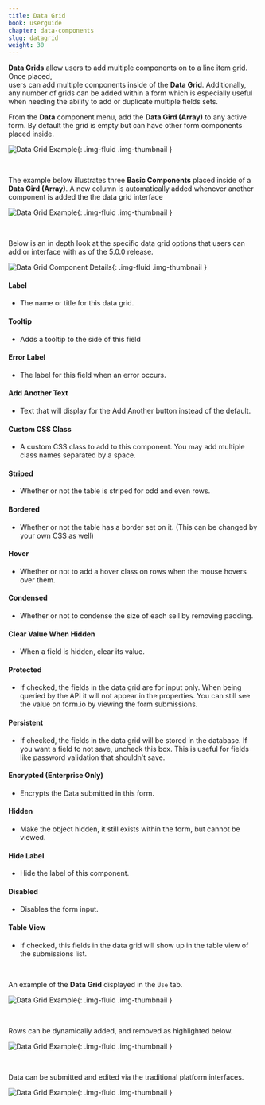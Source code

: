 ```yaml
---
title: Data Grid
book: userguide
chapter: data-components
slug: datagrid
weight: 30
---
```


**Data Grids** allow users to add multiple components on to a line item grid. Once placed,  
users can add multiple components inside of the **Data Grid**. Additionally, any number of grids can be added
within a form which is especially useful when needing the ability to add or duplicate multiple fields sets.

From the **Data** component menu, add the **Data Gird (Array)** to any active form. By default the grid is empty 
but can have other form components placed inside. 

![Data Grid Example](/assets/img/userguide/layout-components/Data-Grid-1.png){: .img-fluid .img-thumbnail }

&nbsp;

The example below illustrates three **Basic Components** placed inside of a **Data Gird (Array)**. A new column is 
automatically added whenever another component is added the the data grid interface 

![Data Grid Example](/assets/img/userguide/layout-components/Data-Grid-2.png){: .img-fluid .img-thumbnail }

&nbsp;

Below is an in depth look at the specific data grid options that users can add or interface with as of the 5.0.0 release.  

![Data Grid Component Details](/assets/img/userguide/layout-components/Data-Grid-3.png){: .img-fluid .img-thumbnail }

#### Label

* The name or title for this data grid.

#### Tooltip

* Adds a tooltip to the side of this field

#### Error Label 

* The label for this field when an error occurs. 

#### Add Another Text

* Text that will display for the Add Another button instead of the default. 

#### Custom CSS Class

* A custom CSS class to add to this component. You may add multiple class names separated by a space.

#### Striped 

* Whether or not the table is striped for odd and even rows.

#### Bordered 

* Whether or not the table has a border set on it. (This can be changed by your own CSS as well)

#### Hover 

* Whether or not to add a hover class on rows when the mouse hovers over them.

#### Condensed 

* Whether or not to condense the size of each sell by removing padding.

#### Clear Value When Hidden 

* When a field is hidden, clear its value. 

#### Protected 

* If checked, the fields in the data grid are for input only. When being queried by the API it will not appear in the properties. You can still see the value on form.io by viewing the form submissions.

#### Persistent 

* If checked, the fields in the data grid will be stored in the database. If you want a field to not save, uncheck this box. This is useful for fields like password validation that shouldn’t save.

#### Encrypted (Enterprise Only) 

* Encrypts the Data submitted in this form. 

#### Hidden 

* Make the object hidden, it still exists within the form, but cannot be viewed. 

#### Hide Label 

* Hide the label of this component. 

#### Disabled 

* Disables the form input. 

#### Table View 

* If checked, this fields in the data grid will show up in the table view of the submissions list.

&nbsp;

An example of the **Data Grid** displayed in the ```Use``` tab.  

![Data Grid Example](/assets/img/userguide/layout-components/Data-Grid-4.png){: .img-fluid .img-thumbnail }

&nbsp;

Rows can be dynamically added, and removed as highlighted below.

![Data Grid Example](/assets/img/userguide/layout-components/Data-Grid-5.png){: .img-fluid .img-thumbnail }

&nbsp; 

Data can be submitted and edited via the traditional platform interfaces. 

![Data Grid Example](/assets/img/userguide/layout-components/Data-Grid-6.png){: .img-fluid .img-thumbnail }
